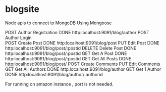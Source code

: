 # blogsite
Node apis to connect to MongoDB Using Mongoose

POST	  Author Registration		DONE	http:localhost:9091/blog/author
POST	  Author Login			
POST	  Create Post				    DONE	http:localhost:9091/blog/post
PUT		  Edit Post				      DONE	http:localhost:9091/blog/post/:postid
DELETE	Delete Post				    DONE	http:localhost:9091/blog/post/:postid
GET		  Get A Post				    DONE	http:localhost:9091/blog/post/:postid
GET		  Get All Posts			    DONE	http:localhost:9091/blog/post/
POST	  Create Comments
PUT		  Edit Comments
GET		  Get All Authors			  DONE	http:localhost:9091/blog/author
GET		  Get 1 Author			    DONE	http:localhost:9091/blog/author/:authorid

For running on amazon instance , port is not needed.

